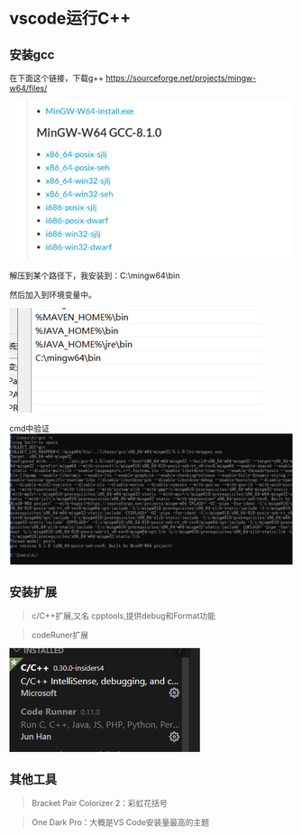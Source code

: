 # vscode运行C++

## 安装gcc

在下面这个链接，下载g++
https://sourceforge.net/projects/mingw-w64/files/

![install_g++](./../../.vuepress/public/img/cpp/install_g++.png)

解压到某个路径下，我安装到：C:\mingw64\bin

然后加入到环境变量中。

![install_Path](./../../.vuepress/public/img/cpp/install_Path.png)

cmd中验证
![install_Confirm](./../../.vuepress/public/img/cpp/install_Confirm.png)

## 安装扩展

> c/C++扩展,又名 cpptools,提供debug和Format功能

> codeRuner扩展

![install_Extension](./../../.vuepress/public/img/cpp/install_Extension.png)

## 其他工具
>Bracket Pair Colorizer 2：彩虹花括号

>One Dark Pro：大概是VS Code安装量最高的主题





